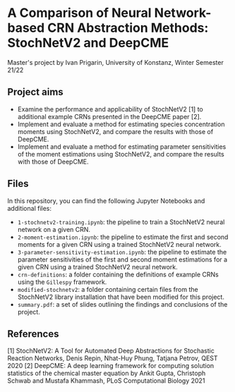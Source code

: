 # A Comparison of Neural Network-based CRN Abstraction Methods: StochNetV2 and DeepCME
Master's project by Ivan Prigarin, University of Konstanz, Winter Semester 21/22

## Project aims
- Examine the performance and applicability of StochNetV2 [1] to additional example CRNs presented in the DeepCME paper [2].
- Implement and evaluate a method for estimating species concentration moments using StochNetV2, and compare the results with those of DeepCME.
- Implement and evaluate a method for estimating parameter sensitivities of the moment estimations using StochNetV2, and compare the results with those of DeepCME.

## Files
In this repository, you can find the following Jupyter Notebooks and additional files:
- `1-stochnetv2-training.ipynb`: the pipeline to train a StochNetV2 neural network on a given CRN.
- `2-moment-estimation.ipynb`: the pipeline to estimate the first and second moments for a given CRN using a trained StochNetV2 neural network.
- `3-parameter-sensitivity-estimation.ipynb`: the pipeline to estimate the parameter sensitivities of the first and second moment estimations for a given CRN using a trained StochNetV2 neural network.
- `crn-definitions`: a folder containing the definitions of example CRNs using the `Gillespy` framework.
- `modified-stochnetv2`: a folder containing certain files from the StochNetV2 library installation that have been modified for this project.
- `summary.pdf`: a set of slides outlining the findings and conclusions of the project.

## References
[1] StochNetV2: A Tool for Automated Deep Abstractions for Stochastic Reaction Networks, Denis Repin, Nhat-Huy Phung, Tatjana Petrov, QEST 2020
[2] DeepCME: A deep learning framework for computing solution statistics of the chemical master equation by Ankit Gupta, Christoph Schwab and Mustafa Khammash, PLoS Computational Biology 2021

